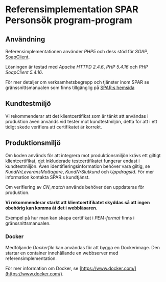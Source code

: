 # Referensimplementation SPAR Personsök program-program

## Användning

Referensimplementationen använder _PHP5_ och dess stöd för _SOAP_,
[SoapClient](http://php.net/manual/en/book.soap.php).

Lösningen är testad med _Apache HTTPD 2.4.6_, _PHP 5.4.16_ och _PHP SoapClient 5.4.16_.

För mer detaljer om verksamhetsbegrepp och tjänster inom SPAR se gränssnittsmanualen som finns tillgänglig på
[SPAR:s hemsida](https://www.statenspersonadressregister.se)

## Kundtestmiljö
Vi rekommenderar att det klientcertifikat som är tänkt att användas i produktion även används vid tester mot kundtestmiljön, 
detta för att i ett tidigt skede verifiera att certifikatet är korrekt.

## Produktionsmiljö

Om koden används för att integrera mot produktionsmiljön krävs ett giltigt klientcertifikat, det inkluderade 
testcertifikatet fungerar endast i kundtestmiljön. Även identifieringsinformation behöver vara giltig, se 
_KundNrLeveransMottagare_, _KundNrSlutkund_ och _UppdragsId_. För mer information kontakta SPAR:s kundtjänst.

Om verifiering av _CN_match_ används behöver den uppdateras för produktion.

**Vi rekommenderar starkt att klientcertifikatet skyddas så att ingen obehörig kan komma åt det i webbläsaren.**

Exempel på hur man kan skapa certifikat i _PEM-format_ finns i gränssnittsmanualen. 

### Docker

Medföljande _Dockerfile_ kan användas för att bygga en Dockerimage. Den startar en container innehållande en 
webbserver med referensimplementation.
  
För mer information om Docker, se [https://www.docker.com/](https://www.docker.com/).